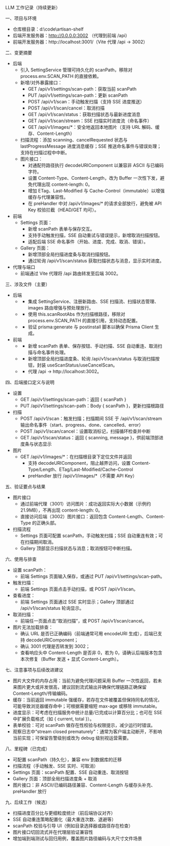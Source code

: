 LLM 工作记录（持续更新）

一、项目与环境
- 仓库根目录：d:\code\artisan-shelf
- 后端开发服务器：http://0.0.0.0:3002 （代理到前端 /api）
- 前端开发服务器：http://localhost:3001/（Vite 代理 /api -> 3002）

二、变更摘要
- 后端
  - 引入 SettingService 管理可持久化的 scanPath，移除对 process.env.SCAN_PATH 的直接依赖。
  - 新增/对外暴露接口：
    - GET /api/v1/settings/scan-path：获取当前 scanPath
    - PUT /api/v1/settings/scan-path：更新 scanPath
    - POST /api/v1/scan：手动触发扫描（支持 SSE 进度推送）
    - POST /api/v1/scan/cancel：取消扫描
    - GET /api/v1/scan/status：获取扫描状态与最新进度消息
    - GET /api/v1/scan/stream：SSE 扫描实时进度流（命名事件）
    - GET /api/v1/images/*：安全地返回本地图片（支持 URL 解码、缓存、Content-Length）
  - 扫描流程：添加 scanning、cancelRequested 状态与 lastProgressMessage 进度消息缓存；SSE 推送命名事件与错误处理；支持在扫描过程中中断。
  - 图片接口：
    - 对通配符路径执行 decodeURIComponent 以兼容非 ASCII 与已编码字符。
    - 设置 Content-Type、Content-Length，改为 Buffer 一次性下发，避免代理出现 content-length: 0。
    - 增加 ETag、Last-Modified 与 Cache-Control（immutable）以增强缓存与代理兼容性。
    - 在 preHandler 中对 /api/v1/images/* 的请求全部放行，避免被 API Key 校验拦截（HEAD/GET 均可）。
- 前端
  - Settings 页面：
    - 新增 scanPath 表单与保存交互。
    - 支持手动触发扫描，SSE 自动重试与错误提示，新增取消扫描按钮。
    - 适配后端 SSE 命名事件（开始、进度、完成、取消、错误）。
  - Gallery 页面：
    - 新增顶部全局扫描进度条与取消扫描按钮。
    - 通过轮询 /api/v1/scan/status 获取扫描状态与消息，显示实时进度。
- 代理与端口
  - 前端通过 Vite 代理将 /api 路由转发至后端 3002。

三、涉及文件（主要）
- 后端
  - <mcfile name="index.ts" path="d:\code\artisan-shelf\packages\api\src\index.ts"></mcfile>
    - 集成 SettingService、注册新路由、SSE 扫描流、扫描状态管理、images 路由增强与预处理放行。
  - <mcfile name="scanner.ts" path="d:\code\artisan-shelf\packages\api\src\services\scanner.ts"></mcfile>
    - 使用 this.scanRootAbs 作为扫描根路径，移除对 process.env.SCAN_PATH 的直接引用，支持动态配置。
  - <mcfile name="package.json" path="d:\code\artisan-shelf\packages\api\package.json"></mcfile>
    - 验证 prisma:generate 与 postinstall 脚本以确保 Prisma Client 生成。
- 前端
  - <mcfile name="Settings.tsx" path="d:\code\artisan-shelf\packages\web\src\pages\Settings.tsx"></mcfile>
    - 新增 scanPath 表单、保存按钮、手动扫描、SSE 自动重连、取消扫描与命名事件处理。
  - <mcfile name="Gallery.tsx" path="d:\code\artisan-shelf\packages\web\src\pages\Gallery.tsx"></mcfile>
    - 新增顶部全局扫描进度条、轮询 /api/v1/scan/status 与取消扫描按钮，封装 useScanStatus/useCancelScan。
  - <mcfile name="vite.config.ts" path="d:\code\artisan-shelf\packages\web\vite.config.ts"></mcfile>
    - 代理 /api -> http://localhost:3002。

四、后端接口定义与说明
- 设置
  - GET /api/v1/settings/scan-path：返回 { scanPath }
  - PUT /api/v1/settings/scan-path：Body { scanPath }，更新扫描根路径
- 扫描
  - POST /api/v1/scan：触发扫描；扫描期间 SSE 于 /api/v1/scan/stream 输出命名事件（start、progress、done、cancelled、error）
  - POST /api/v1/scan/cancel：设置取消标记，扫描循环检查并中断
  - GET /api/v1/scan/status：返回 { scanning, message }，供前端顶部进度条与状态显示
- 图片
  - GET /api/v1/images/*：在扫描根目录下定位文件并返回
    - 支持 decodeURIComponent，阻止越界访问，设置 Content-Type/Length、ETag/Last-Modified/Cache-Control
    - preHandler 放行 /api/v1/images/*（不需要 API Key）

五、验证要点与结果
- 图片接口
  - 通过前端代理（3001）访问图片：成功返回实际大小数据（示例约 21.9MB），不再出现 content-length: 0。
  - 直接访问后端（3002）图片接口：返回包含 Content-Length、Content-Type 的正确头部。
- 扫描流程
  - Settings 页面可配置 scanPath，手动触发扫描；SSE 自动重连有效；可在扫描期间取消。
  - Gallery 顶部显示扫描状态与消息；取消按钮可中断扫描。

六、使用与排查
- 设置 scanPath：
  - 前端 Settings 页面输入保存，或通过 PUT /api/v1/settings/scan-path。
- 触发扫描：
  - 前端 Settings 页面点击手动扫描，或 POST /api/v1/scan。
- 查看进度：
  - 前端 Settings 页面通过 SSE 实时显示；Gallery 顶部通过 /api/v1/scan/status 轮询显示。
- 取消扫描：
  - 前端任一页面点击“取消扫描”，或 POST /api/v1/scan/cancel。
- 图片无法加载排查：
  - 确认 URL 是否已正确编码（前端通常可用 encodeURI 生成），后端已支持 decodeURIComponent；
  - 确认 3001 代理是否转发到 3002；
  - 查看响应头中 Content-Length 是否非 0，若为 0，请确认后端版本包含本次修复（Buffer 发送 + 显式 Content-Length）。

七、注意事项与后续改进建议
- 图片大文件的内存占用：当前为避免代理问题采用 Buffer 一次性返回，若未来图片更大或并发很高，建议回到流式输出并确保代理链路正确保留 Content-Length/传输编码。
- 缓存：当前返回 immutable 强缓存，若存在文件被覆盖但保持同名的情况，可能导致浏览器缓存命中；可根据需要缩短 max-age 或移除 immutable。
- 进度显示：可考虑在扫描服务中统计总量/已完成以计算百分比；也可在 SSE 中扩展负载格式（如 { current, total }）。
- 表单校验：可对 scanPath 做存在性校验与权限提示，减少运行时错误。
- 观察日志中“stream closed prematurely”：通常为客户端主动断开，不影响当前实现；可保留告警级别或改为 debug 级别视运营需要。

八、里程碑（已完成）
- 可配置 scanPath（持久化），兼容 env 到数据库的迁移
- 扫描流程（手动触发、SSE 实时、可取消）
- Settings 页面：scanPath 配置、SSE 自动重连、取消按钮
- Gallery 页面：顶部全局扫描进度条 + 取消
- 图片接口：非 ASCII/已编码路径兼容、Content-Length 与缓存头补充、preHandler 放行

九、后续工作（候选）
- 扫描进度百分比与更细粒度统计（前后端协议对齐）
- SSE 自动重连策略配置化（最大重连次数、退避等）
- scanPath 校验与引导 UI（例如目录选择器或路径存在检查）
- 图片接口切回流式并在代理层验证兼容性
- 增加端到端测试与回归用例，覆盖图片路径编码与大尺寸文件场景